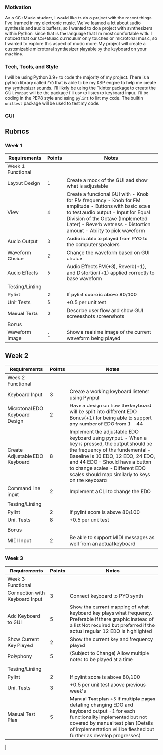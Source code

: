 ### Motivation
As a CS+Music student, I would like to do a project with the recent things I've learned in my electronic music. We've learned a lot about audio synthesis and audio buffers, so I wanted to do a project with synthesizers within Python, since that is the language that I'm most comfortable with. I noticed that our CS+Music curriculum only touches on microtonal music, so I wanted to explore this aspect of music more. My project will create a customizable microtonal synthesizer playable by the keyboard on your machine.

### Tech, Tools, and Style
I will be using Python 3.9+ to code the majority of my project. There is a python library called `PYO` that is able to be my DSP engine to help me create my synthesizer sounds. I'll likely be using the Tkinter package to create the GUI. `Pynput` will be the package I'll use to listen to keyboard input. I'll be coding in the PEP8 style and using `pylint` to lint my code. The builtin `unittest` package will be used to test my code.

### GUI

## Rubrics
### Week 1
| Requirements      | Points |Notes                                                                                                                                                                                                                                                    |
|-------------------|--------|----------------------------------------------------------------------------------------------------------------------------------------------------------------------------------------------------------------------------------------------------------|
| Week 1 Functional |        |                                                                                                                                                                                                                                                          |
| Layout Design     | 1      | Create a mock of the GUI and show what is adjustable                                                                                                                                                                                                     |
| View              | 4      | Create a functional GUI with - Knob for FM frequency - Knob for FM amplitude - Buttons with basic scale to test audio output - Input for Equal Division of the Octave (Implemeted Later) - Reverb wetness - Distortion amount - Ability to pick waveform |
| Audio Output      | 3      | Audio is able to played from PYO to the computer speakers                                                                                                                                                                                                |
| Waveform Choice   | 2      | Change the waveform based on GUI choice                                                                                                                                                                                                                  |
| Audio Effects     | 5      | Audio Effects FM(+3), Reverb(+1), and Distortion(+1) applied correctly to base waveform                                                                                                                                                                  |
| Testing/Linting   |        |                                                                                                                                                                                                                                                          |
| Pylint            | 2      | If pylint score is above 80/100                                                                                                                                                                                                                          |
| Unit Tests        | 5      | +0.5 per unit test                                                                                                                                                                                                                                       |
| Manual Tests      | 3      | Describe user flow and show GUI screenshots screenshots                                                                                                                                                                                                              |
| Bonus             |        |                                                                                                                                                                                                                                                          |
| Waveform Image    | 1      | Show a realtime image of the current waveform being played                                                                                                                                                                                               |
## Week 2
| Requirements                   | Points | Notes                                                                                                                                                                                                                                                                                           |
|--------------------------------|--------|-------------------------------------------------------------------------------------------------------------------------------------------------------------------------------------------------------------------------------------------------------------------------------------------------|
| Week 2 Functional              |        |                                                                                                                                                                                                                                                                                                 |
| Keyboard Input                 | 3      | Create a working keyboard listener using Pynput                                                                                                                                                                                                                                                 |
| Microtonal EDO Keyboard Design | 2      | Have a design on how the keyboard will be split into different EDO Bonus(+1) for being able to support any number of EDO from 1 - 44                                                                                                                                                            |
| Create Adjustable EDO Keyboard | 8      | Implement the adjustable EDO keyboard using pynput. - When a key is pressed, the output should be the frequency of the fundemental - Baseline is 10 EDO, 12 EDO, 24 EDO, and 44 EDO - Should have a button to change scales - Different EDO scales should map similarly to keys on the keyboard |
| Command line input             | 2      | Implement a CLI to change the EDO                                                                                                                                                                                                                                                               |
|                                |        |                                                                                                                                                                                                                                                                                                 |
| Testing/Linting                |        |                                                                                                                                                                                                                                                                                                 |
| Pylint                         | 2      | If pylint score is above 80/100                                                                                                                                                                                                                                                                 |
| Unit Tests                     | 8      | +0.5 per unit test                                                                                                                                                                                                                                                                              |
|                                |        |                                                                                                                                                                                                                                                                                                 |
| Bonus                          |        |                                                                                                                                                                                                                                                                                                 |
| MIDI Input                     | 2      | Be able to support MIDI messages as well from an actual keyboard                                                                                                                                                                                                                                |
### Week 3
| Requirements                   | Points | Notes                                                                                                                                                                                                                                    |
|--------------------------------|--------|------------------------------------------------------------------------------------------------------------------------------------------------------------------------------------------------------------------------------------------|
| Week 3 Functional              |        |                                                                                                                                                                                                                                          |
| Connection with Keyboard Input | 3      | Connect keyboard to PYO synth                                                                                                                                                                                                            |
| Add Keyboard to GUI            | 5      | Show the current mapping of what keyboard key plays what frequency. Preferable if there graphic instead of a list Not required but preferred if the actual regular 12 EDO is highlighted                                                 |
| Show Current Key Played        | 2      | Show the current key and frequency played                                                                                                                                                                                                |
| Polyphony                      | 5      | (Subject to Change) Allow multiple notes to be played at a time                                                                                                                                                                          |
|                                |        |                                                                                                                                                                                                                                          |
| Testing/Linting                |        |                                                                                                                                                                                                                                          |
| Pylint                         | 2      | If pylint score is above 80/100                                                                                                                                                                                                          |
| Unit Tests                     | 3      | +0.5 per unit test above previous week's                                                                                                                                                                                                 |
| Manual Test Plan               | 5      | Manual Test plan +5 if multiple pages detailing changing EDO and keyboard output -1 for each functionality implemented but not covered by manual test plan (Details of implementation will be fleshed out further as develop progresses) |
|